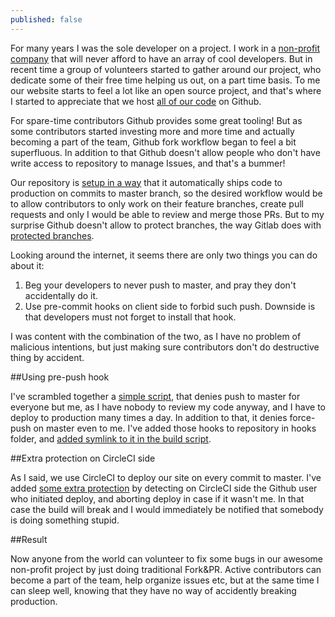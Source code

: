 ```yaml
---
published: false
---
```


For many years I was the sole developer on a project. I work in a [non-profit company](http://sfi.ru) that will never afford to have an array of cool developers. But in recent time a group of volunteers started to gather around our project, who dedicate some of their free time helping us out, on a part time basis. To me our website starts to feel a lot like an open source project, and that's where I started to appreciate that we host [all of our code](https://github.com/sfi-ru) on Github.

For spare-time contributors Github provides some great tooling! But as some contributors started investing more and more time and actually becoming a part of the team, Github fork workflow began to feel a bit superfluous. In addition to that Github doesn't allow people who don't have write access to repository to manage Issues, and that's a bummer!

Our repository is [setup in a way](http://dimaip.github.io/2014/12/20/three-steps-to-deploy/) that it automatically ships code to production on commits to master branch, so the desired workflow would be to allow contributors to only work on their feature branches, create pull requests and only I would be able to review and merge those PRs. But to my surprise Github doesn't allow to protect branches, the way Gitlab does with [protected branches](http://doc.gitlab.com/ce/workflow/protected_branches.html).

Looking around the internet, it seems there are only two things you can do about it:

1. Beg your developers to never push to master, and pray they don't accidentally do it.
2. Use pre-commit hooks on client side to forbid such push. Downside is that developers must not forget to install that hook.

I was content with the combination of the two, as I have no problem of malicious intentions, but just making sure contributors don't do destructive thing by accident.

##Using pre-push hook

I've scrambled together a [simple script](https://github.com/sfi-ru/SfiDistr/blob/master/hooks/pre-push), that denies push to master for everyone but me, as I have nobody to review my code anyway, and I have to deploy to production many times a day. In addition to that, it denies force-push on master  even to me.
I've added those hooks to repository in hooks folder, and [added symlink to it in the build script](https://github.com/sfi-ru/SfiDistr/blob/master/build.sh#L29).

##Extra protection on CircleCI side

As I said, we use CircleCI to deploy our site on every commit to master. I've added [some extra protection](https://github.com/sfi-ru/SfiDistr/blob/master/circle.yml#L6) by detecting on CircleCI side the Github user who initiated deploy, and aborting deploy in case if it wasn't me. In that case the build will break and I would immediately be notified that somebody is doing something stupid.

##Result

Now anyone from the world can volunteer to fix some bugs in our awesome non-profit project by just doing traditional Fork&PR. Active contributors can become a part of the team, help organize issues etc, but at the same time I can sleep well, knowing that they have no way of accidently breaking production.